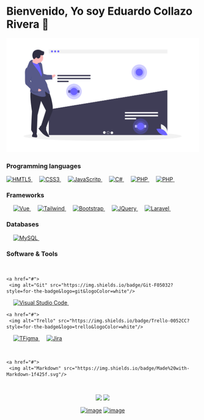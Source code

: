 # Bienvenido, Yo soy Eduardo Collazo Rivera :wave:
[![bg][banner]][website]

<!--
**EduardoCollazoR/EduardoCollazoR** is a ✨ _special_ ✨ repository because its `README.md` (this file) appears on your GitHub profile.

Here are some ideas to get you started:

- 🔭 I’m currently working on ...
- 🌱 I’m currently learning ...
- 👯 I’m looking to collaborate on ...
- 🤔 I’m looking for help with ...
- 💬 Ask me about ...
- 📫 How to reach me: ...
- 😄 Pronouns: ...
- ⚡ Fun fact: ...
-->
[banner]: https://github.com/EduardoCollazoR/EduardoCollazoR/blob/master/heatmap_uyye.png
[website]: https://eduardocr-portafolio.web.app/



### Programming languages

<p align="left"> 
 
  <a href="https://dart.dev/">
    <img alt="HMTL5" src="https://img.shields.io/badge/HTML5-E34F26?style=for-the-badge&logo=html5&logoColor=white"/>
  </a>
&emsp;
<a href="https://python.org/">
    <img alt="CSS3" src="https://img.shields.io/badge/CSS3-1572B6?style=for-the-badge&logo=css3&logoColor=white"/>
  </a>
  &emsp;
<a href="https://www.java.com/en/">
    <img alt="JavaScritp" src="https://img.shields.io/badge/JavaScript-F7DF1E?style=for-the-badge&logo=javascript&logoColor=black"/>
  </a>
  &emsp;
<a href="https://python.org/">
    <img alt="C#" src="https://img.shields.io/badge/C%23-239120?style=for-the-badge&logo=c-sharp&logoColor=white"/>
  </a>
    &emsp;
<a href="https://python.org/">
    <img alt="PHP" src="https://img.shields.io/badge/PHP-777BB4?style=for-the-badge&logo=php&logoColor=whitee"/>
  </a>
    &emsp;
<a href="https://python.org/">
    <img alt="PHP" src="https://img.shields.io/badge/Markdown-000000?style=for-the-badge&logo=markdown&logoColor=white"/>
  </a>
   &emsp;



</p>

### Frameworks
<p align="left"> 
&emsp;
  <a href="https://flutter.dev/" target="_blank"> 
     <img alt="Vue" src="https://img.shields.io/badge/Vue.js-35495E?style=for-the-badge&logo=vue.js&logoColor=4FC08D"/>
   </a>
  &emsp; 

  <a href="https://flutter.dev/" target="_blank"> 
     <img alt="Tailwind" src="https://img.shields.io/badge/Tailwind_CSS-38B2AC?style=for-the-badge&logo=tailwind-css&logoColor=white"/>
   </a>
  &emsp;
  

  <a href="https://flutter.dev/" target="_blank"> 
     <img alt="Bootstrap" src="https://img.shields.io/badge/Bootstrap-563D7C?style=for-the-badge&logo=bootstrap&logoColor=white"/>
   </a>
   &emsp;
   <a href="https://flutter.dev/" target="_blank"> 
     <img alt="JQuery" src="https://img.shields.io/badge/jQuery-0769AD?style=for-the-badge&logo=jquery&logoColor=white"/>
   </a>
   &emsp;
  <a href="https://flutter.dev/" target="_blank"> 
     <img alt="Laravel" src="https://img.shields.io/badge/Laravel-FF2D20?style=for-the-badge&logo=laravel&logoColor=white"/>
   </a>
   &emsp;
  
  
</p>

### Databases 
<p align="left">
  &emsp;
    <a href="https://www.mysql.com/">
     <img alt="MySQL" src="https://img.shields.io/badge/MySQL-00000F?style=for-the-badge&logo=mysql&logoColor=white"/>
 </a>
  &emsp;
   
 </p>

 ### Software & Tools
 
<p>
  &emsp;

    <a href="#">
     <img alt="Git" src="https://img.shields.io/badge/Git-F05032?style=for-the-badge&logo=git&logoColor=white"/>
 </a>
  &emsp;
    <a href="#">
     <img alt="Visual Studio Code" src="https://img.shields.io/badge/Visual_Studio_Code-0078D4?style=for-the-badge&logo=visual%20studio%20code&logoColor=white"/>
 </a>
 &emsp;
    
    <a href="#">
     <img alt="Trello" src="https://img.shields.io/badge/Trello-0052CC?style=for-the-badge&logo=trello&logoColor=white"/>
 </a>
    &emsp;
     <a href="#">
      <img alt="TFigma" src="https://img.shields.io/badge/Figma-F24E1E?style=for-the-badge&logo=figma&logoColor=white"/>
 </a>
    &emsp; 
 <a href="#">
 <img alt="Jira" src="https://img.shields.io/badge/Jira-0052CC?style=for-the-badge&logo=Jira&logoColor=white"/>
 </a>
   
    
</p>

<p>
  &emsp;

    <a href="#">
     <img alt="Markdown" src="https://img.shields.io/badge/Made%20with-Markdown-1f425f.svg"/>
 </a>
  &emsp;
  
   
    
</p>


<p align= "center">
  <img height= "150" src="https://github-readme-stats.vercel.app/api?username=EduardoCollazoR&theme=react&show_icons=true&include_all_commits=true" />
  <img height= "150" src="https://github-readme-stats.vercel.app/api/top-langs/?username=EduardoCollazoR&theme=react&layout=compact" />
</p>

<div align="center">

[![image](https://img.shields.io/badge/LinkedIn-0077B5?style=for-the-badge&logo=linkedin&logoColor=white)](https://www.linkedin.com/)
[![image](https://img.shields.io/badge/Gmail-D14836?style=for-the-badge&logo=gmail&logoColor=white)](mailto:eduardocollazo96@gmail.com)
  
</div>
